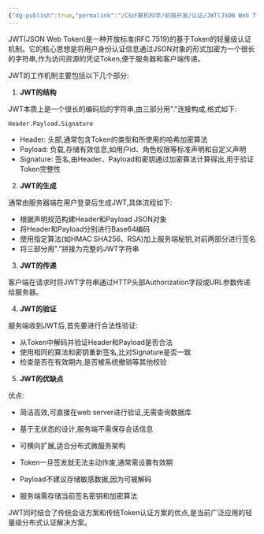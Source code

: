 ```yaml
---
{"dg-publish":true,"permalink":"/CS计算机科学/前端开发/认证/JWT(JSON Web Token)/","noteIcon":"","created":"2024-03-23T08:51:20.798+08:00","updated":"2024-04-23T23:56:31.144+08:00"}
---
```



JWT(JSON Web Token)是一种开放标准(RFC 7519)的基于Token的轻量级认证机制。它的核心思想是将用户身份认证信息通过JSON对象的形式加密为一个很长的字符串,作为访问资源的凭证Token,便于服务器和客户端传递。

JWT的工作机制主要包括以下几个部分:

1. **JWT的结构**

JWT本质上是一个很长的编码后的字符串,由三部分用"."连接构成,格式如下:

```
Header.Payload.Signature
```

- Header: 头部,通常包含Token的类型和所使用的哈希加密算法
- Payload: 负载,存储有效信息,如用户id、角色权限等标准声明和自定义声明
- Signature: 签名,由Header、Payload和密钥通过加密算法计算得出,用于验证Token完整性

2. **JWT的生成**

通常由服务器端在用户登录后生成JWT,具体流程如下:

- 根据声明规范构建Header和Payload JSON对象
- 将Header和Payload分别进行Base64编码
- 使用指定算法(如HMAC SHA256、RSA)加上服务端秘钥,对前两部分进行签名
- 将三部分用"."拼接为完整的JWT字符串

3. **JWT的传递**

客户端在请求时将JWT字符串通过HTTP头部Authorization字段或URL参数传递给服务器。

4. **JWT的验证**

服务端收到JWT后,首先要进行合法性验证:

- 从Token中解码并验证Header和Payload是否合法
- 使用相同的算法和密钥重新签名,比对Signature是否一致
- 检查是否在有效期内,是否被系统撤销等其他校验

5. **JWT的优缺点**

优点:

- 简洁高效,可直接在web server进行验证,无需查询数据库
- 基于无状态的设计,服务端不需保存会话信息
- 可横向扩展,适合分布式微服务架构
 

- Token一旦签发就无法主动作废,通常需设置有效期
- Payload不建议存储敏感数据,因为可被解码
- 服务端需存储当前签名密钥和加密算法

JWT同时结合了传统会话方案和传统Token认证方案的优点,是当前广泛应用的轻量级分布式认证解决方案。